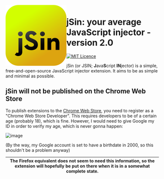 <img src="./resources/jsin/jsin.svg" align=left>

# jSin: your average JavaScript injector - version 2.0

[![MIT Licence](https://img.shields.io/github/license/kosude/jsin-extension-2)](./LICENCE)

jSin (or JSIN; **J**ava**S**cript **IN**jector) is a simple, free-and-open-source JavaScript injector extension.
It aims to be as simple and minimal as possible.

## jSin will not be published on the Chrome Web Store

To publish extensions to the [Chrome Web Store](https://chrome.google.com/webstore/category/extensions), you need to register as a
"Chrome Web Store Developer". This requires developers to be of a certain age (probably 18), which is fine. However, I would need to
give Google my ID in order to verify my age, which is never gonna happen:

![image](https://user-images.githubusercontent.com/57215724/162618882-3444cc15-f4f0-4d17-b85f-a0cff5b30d5f.png)

(By the way, my Google account is set to have a birthdate in 2000, so this shouldn't be a problem anyway)

| The Firefox equivalent does not seem to need this information, so the extension will hopefully be put on there when it is in a somewhat complete state. |
| ------------------------------------------------------------------------------------------------------------------------------------------------------- |
